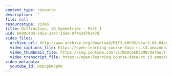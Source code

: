 ```yaml
---
content_type: resource
description: ''
file: null
resourcetype: Video
title: Diffraction, 3D Symmetries - Part 1
uid: b690c403-5852-2a47-150a-9f4a3d7ba47d
video_files:
  archive_url: http://www.archive.org/download/MIT3.60F05/ocw-3.60-04oct2005-pt1-220k.mp4
  video_captions_file: https://open-learning-course-data-rc.s3.amazonaws.com/3-60-symmetry-structure-and-tensor-properties-of-materials-fall-2005/cb93d1c0f52d51bd838bab53e5954c42_DKDcpkK3pM8.vtt
  video_thumbnail_file: https://img.youtube.com/vi/DKDcpkK3pM8/default.jpg
  video_transcript_file: https://open-learning-course-data-rc.s3.amazonaws.com/3-60-symmetry-structure-and-tensor-properties-of-materials-fall-2005/8e1429831f9a12f636e1e9a5bd2b193e_DKDcpkK3pM8.pdf
video_metadata:
  youtube_id: DKDcpkK3pM8
---
```

